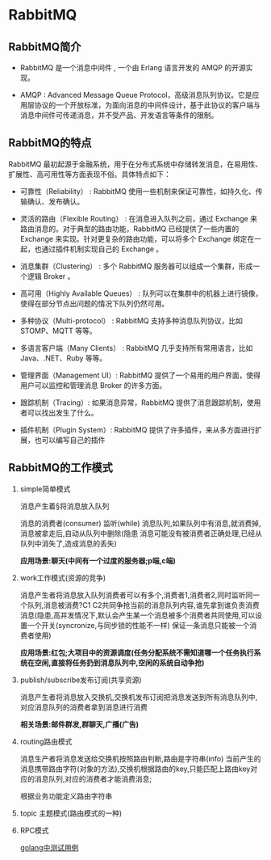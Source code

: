 # RabbitMQ

## RabbitMQ简介
 
  * RabbitMQ 是一个消息中间件 , 一个由 Erlang 语言开发的 AMQP 的开源实现。

  * AMQP : Advanced Message Queue Protocol，高级消息队列协议。它是应用层协议的一个开放标准，为面向消息的中间件设计，基于此协议的客户端与消息中间件可传递消息，并不受产品、开发语言等条件的限制。


## RabbitMQ的特点

RabbitMQ 最初起源于金融系统，用于在分布式系统中存储转发消息，在易用性、扩展性、高可用性等方面表现不俗。具体特点如下：

  * 可靠性（Reliability） : RabbitMQ 使用一些机制来保证可靠性，如持久化、传输确认、发布确认。
  
  * 灵活的路由（Flexible Routing） : 在消息进入队列之前，通过 Exchange 来路由消息的。对于典型的路由功能，RabbitMQ 已经提供了一些内置的 Exchange 来实现。针对更复杂的路由功能，可以将多个 Exchange 绑定在一起，也通过插件机制实现自己的 Exchange 。

  * 消息集群（Clustering） : 多个 RabbitMQ 服务器可以组成一个集群，形成一个逻辑 Broker 。

  * 高可用（Highly Available Queues） : 队列可以在集群中的机器上进行镜像，使得在部分节点出问题的情况下队列仍然可用。

  * 多种协议（Multi-protocol） : RabbitMQ 支持多种消息队列协议，比如 STOMP、MQTT 等等。

  * 多语言客户端（Many Clients） : RabbitMQ 几乎支持所有常用语言，比如 Java、.NET、Ruby 等等。

  * 管理界面（Management UI）: RabbitMQ 提供了一个易用的用户界面，使得用户可以监控和管理消息 Broker 的许多方面。

  * 跟踪机制（Tracing）: 如果消息异常，RabbitMQ 提供了消息跟踪机制，使用者可以找出发生了什么。
  
  * 插件机制（Plugin System）: RabbitMQ 提供了许多插件，来从多方面进行扩展，也可以编写自己的插件


## RabbitMQ的工作模式

   1. simple简单模式

      消息产生着§将消息放入队列
      
      消息的消费者(consumer) 监听(while) 消息队列,如果队列中有消息,就消费掉,消息被拿走后,自动从队列中删除(隐患 消息可能没有被消费者正确处理,已经从队列中消失了,造成消息的丢失)
      
      **应用场景:聊天(中间有一个过度的服务器;p端,c端)**
      
      
   2. work工作模式(资源的竞争)

      消息产生者将消息放入队列消费者可以有多个,消费者1,消费者2,同时监听同一个队列,消息被消费?C1 C2共同争抢当前的消息队列内容,谁先拿到谁负责消费消息(隐患,高并发情况下,默认会产生某一个消息被多个消费者共同使用,可以设置一个开关(syncronize,与同步锁的性能不一样) 保证一条消息只能被一个消费者使用)
      
      **应用场景:红包;大项目中的资源调度(任务分配系统不需知道哪一个任务执行系统在空闲,直接将任务扔到消息队列中,空闲的系统自动争抢)**
      
   3. publish/subscribe发布订阅(共享资源)

      消息产生者将消息放入交换机,交换机发布订阅把消息发送到所有消息队列中,对应消息队列的消费者拿到消息进行消费
         
      **相关场景:邮件群发,群聊天,广播(广告)**
     
   4. routing路由模式


      消息生产者将消息发送给交换机按照路由判断,路由是字符串(info) 当前产生的消息携带路由字符(对象的方法),交换机根据路由的key,只能匹配上路由key对应的消息队列,对应的消费者才能消费消息;

      根据业务功能定义路由字符串


   5. topic 主题模式(路由模式的一种)
   
   
   
   6. RPC模式



      [golang中测试用例](https://github.com/harrylee2015/harry_tools/tree/master/docker/rabbitmq)
